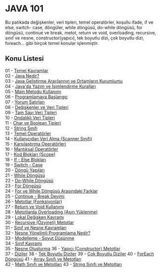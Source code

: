 # JAVA 101 
Bu patikada değişkenler, veri tipleri, temel operatörler, koşullu ifade, if ve else, switch- case, döngüler, while döngüsü, do-while döngüsü, for döngüsü, continue ve break, metot, return ve void, overloading, recursive, sınıf ve nesne, constructor(yapıcı), tek boyutlu dizi, çok boyutlu dizi, foreach... gibi birçok temel konular işlenmiştir.
## Konu Listesi
01 - [Temel Kavramlar](https://github.com/malidegirmenci/Java101Path/blob/5f1a8b50315e274d094aed2bdb2f566356d31a89/Subjects/01-temelKavramlar.md)    
02 - [Java Nedir?](https://github.com/malidegirmenci/Java101Path/blob/5f1a8b50315e274d094aed2bdb2f566356d31a89/Subjects/02-javaNedir.md)  
03 - [Java Geliştirme Araçlarının ve Ortamların Kurumlumu](https://github.com/malidegirmenci/Java101Path/blob/5f1a8b50315e274d094aed2bdb2f566356d31a89/Subjects/03-javaGelistirmeAraclarininKurulumu.md)  
04 - [Java'da Yazım ve İsimlendirme Kuralları](https://github.com/malidegirmenci/Java101Path/blob/5f1a8b50315e274d094aed2bdb2f566356d31a89/Subjects/04-javaYazimVeIsimlendirmeKurallari.md)  
05 - [Main Metodu Kullanımı](https://github.com/malidegirmenci/Java101Path/blob/6d12caa5a2df81d23a44adc546f905212fb9b297/Subjects/05-mainMetoduKullanimi.md)  
06 - [Programlamaya Başlangıç](https://github.com/malidegirmenci/Java101Path/blob/6d12caa5a2df81d23a44adc546f905212fb9b297/Subjects/06-programlamayaBaslangic.md)  
07 - [Yorum Satırları](https://github.com/malidegirmenci/Java101Path/blob/6d12caa5a2df81d23a44adc546f905212fb9b297/Subjects/07-yorumSatirlari.md)  
08 - [Değişkenler ve Veri Tipleri](https://github.com/malidegirmenci/Java101Path/blob/6d12caa5a2df81d23a44adc546f905212fb9b297/Subjects/08-degiskenlerveVeriTipleri.md)  
09 - [Tam Sayı Veri Tipleri](https://github.com/malidegirmenci/Java101Path/blob/6d12caa5a2df81d23a44adc546f905212fb9b297/Subjects/09-tamSayiVeriTipleri.md)  
10 - [Ondalıklı Veri Tipleri](https://github.com/malidegirmenci/Java101Path/blob/5cf81c4c0d8fe75d4c1874605ad2d6ff7643bbf1/Subjects/10-ondalikliSayilar.md)  
11 - [Char ve Boolean Tipleri](https://github.com/malidegirmenci/Java101Path/blob/5cf81c4c0d8fe75d4c1874605ad2d6ff7643bbf1/Subjects/11-charVeBooleanVeriTipleri.md)  
12 - [String Sınıfı](https://github.com/malidegirmenci/Java101Path/blob/5cf81c4c0d8fe75d4c1874605ad2d6ff7643bbf1/Subjects/12-stringSinifi.md)  
13 - [Temel Operatörler](https://github.com/malidegirmenci/Java101Path/blob/5cf81c4c0d8fe75d4c1874605ad2d6ff7643bbf1/Subjects/13-temelOperatorler.md)  
14 - [Kullanıcıdan Veri Alma (Scanner Sınıfı)](https://github.com/malidegirmenci/Java101Path/blob/5cf81c4c0d8fe75d4c1874605ad2d6ff7643bbf1/Subjects/14-kullanicidanVeriAlma.md)  
15 - [Karşılaştırma Operatörleri](https://github.com/malidegirmenci/Java101Path/blob/5cf81c4c0d8fe75d4c1874605ad2d6ff7643bbf1/Subjects/15-karsilastirmaOperatorleri.md)  
16 - [Mantıksal Operatörler](https://github.com/malidegirmenci/Java101Path/blob/5cf81c4c0d8fe75d4c1874605ad2d6ff7643bbf1/Subjects/16-mantiksalOperatorler.md)  
17 - [Kod Blokları (Scope)](https://github.com/malidegirmenci/Java101Path/blob/5cf81c4c0d8fe75d4c1874605ad2d6ff7643bbf1/Subjects/17-kodBloklariScope.md)  
18 - [If - Else Blokları](https://github.com/malidegirmenci/Java101Path/blob/17b3f29e5fd9caac38fff682a1a96dc89dbe637d/Subjects/18-ifVeElseBloklari.md)  
19 - [Switch - Case](https://github.com/malidegirmenci/Java101Path/blob/17b3f29e5fd9caac38fff682a1a96dc89dbe637d/Subjects/19-switchCase.md)  
20 - [Döngü Yapıları](https://github.com/malidegirmenci/Java101Path/blob/17b3f29e5fd9caac38fff682a1a96dc89dbe637d/Subjects/20-donguYapisi.md)    
21 - [While Döngüsü](https://github.com/malidegirmenci/Java101Path/blob/17b3f29e5fd9caac38fff682a1a96dc89dbe637d/Subjects/21-whileDongusu.md)  
22 - [Do-While Döngüsü](https://github.com/malidegirmenci/Java101Path/blob/17b3f29e5fd9caac38fff682a1a96dc89dbe637d/Subjects/22-doWhiledongusu.md)    
23 - [For Döngüsü](https://github.com/malidegirmenci/Java101Path/blob/17b3f29e5fd9caac38fff682a1a96dc89dbe637d/Subjects/23-forDongusu.md)  
24 - [For ve While Döngüsü Arasındaki Farklar](https://github.com/malidegirmenci/Java101Path/blob/17b3f29e5fd9caac38fff682a1a96dc89dbe637d/Subjects/24-forWhiledonguArasindakiFarklar.md)  
25 - [Continue - Break Deyimi](https://github.com/malidegirmenci/Java101Path/blob/17b3f29e5fd9caac38fff682a1a96dc89dbe637d/Subjects/25-continueBreak.md)  
26 - [Metotlar (Fonksiyonlar)](https://github.com/malidegirmenci/Java101Path/blob/17b3f29e5fd9caac38fff682a1a96dc89dbe637d/Subjects/26-metotFonksiyon.md)  
27 - [Return ve Void Kullanımı](https://github.com/malidegirmenci/Java101Path/blob/17b3f29e5fd9caac38fff682a1a96dc89dbe637d/Subjects/27-returnVoidkullanimi.md)  
28 - [Metotlarda Overloading (Aşırı Yüklenme)](https://github.com/malidegirmenci/Java101Path/blob/17b3f29e5fd9caac38fff682a1a96dc89dbe637d/Subjects/28-metotlardaOverloading.md)  
29 - [Lokal Değişken Kavramı](https://github.com/malidegirmenci/Java101Path/blob/17b3f29e5fd9caac38fff682a1a96dc89dbe637d/Subjects/29-metotlardaLocalVariable.md)  
30 - [Recursive (Özyineli) Metotlar](https://github.com/malidegirmenci/Java101Path/blob/17b3f29e5fd9caac38fff682a1a96dc89dbe637d/Subjects/30-recursiveMetot.md)   
31 - [Sınıf ve Nesne Kavramları](https://github.com/malidegirmenci/Java101Path/blob/17b3f29e5fd9caac38fff682a1a96dc89dbe637d/Subjects/31-sinifVeNesne.md)    
32 - [Nesne Yönelimli Programlama Nedir? ](https://github.com/malidegirmenci/Java101Path/blob/17b3f29e5fd9caac38fff682a1a96dc89dbe637d/Subjects/32-nesneYonelimliProgramlama.md)  
33 - [Modelleme - Soyut Düşünme](https://github.com/malidegirmenci/Java101Path/blob/17b3f29e5fd9caac38fff682a1a96dc89dbe637d/Subjects/33-modellemeSoyutDusunme.md)  
34 - [Sınıf Kavramı](https://github.com/malidegirmenci/Java101Path/blob/17b3f29e5fd9caac38fff682a1a96dc89dbe637d/Subjects/34-siniflar.md)  
35 - [Nesne Oluşturma](https://github.com/malidegirmenci/Java101Path/blob/17b3f29e5fd9caac38fff682a1a96dc89dbe637d/Subjects/35-nesneOlusturma.md)
36 - [Yapıcı (Constructor) Metotlar](https://github.com/malidegirmenci/Java101Path/blob/17b3f29e5fd9caac38fff682a1a96dc89dbe637d/Subjects/36-constructorYapiciMetotKullanimi.md)  
37 - [Diziler](https://github.com/malidegirmenci/Java101Path/blob/17b3f29e5fd9caac38fff682a1a96dc89dbe637d/Subjects/37-diziler.md)
38 - [Tek Boyutlu Diziler](https://github.com/malidegirmenci/Java101Path/blob/17b3f29e5fd9caac38fff682a1a96dc89dbe637d/Subjects/38-tekBoyutluDiziler.md)
39 - [Çok Boyutlu Diziler](https://github.com/malidegirmenci/Java101Path/blob/17b3f29e5fd9caac38fff682a1a96dc89dbe637d/Subjects/39-cokBoyutluDiziler.md)
40 - [ForEach Döngüsü](https://github.com/malidegirmenci/Java101Path/blob/17b3f29e5fd9caac38fff682a1a96dc89dbe637d/Subjects/40-forEach.md)
41 - [Array Sınıfı ve Metotları](https://github.com/malidegirmenci/Java101Path/blob/17b3f29e5fd9caac38fff682a1a96dc89dbe637d/Subjects/41-arraysSinifiveMetotlari.md)  
42 - [Math Sınıfı ve Metotları](https://github.com/malidegirmenci/Java101Path/blob/17b3f29e5fd9caac38fff682a1a96dc89dbe637d/Subjects/42-mathSinifiveMetotlari.md)
43 - [String Sınıfı ve Metotları](https://github.com/malidegirmenci/Java101Path/blob/17b3f29e5fd9caac38fff682a1a96dc89dbe637d/Subjects/43-stringSinifiveMetotlari.md)
